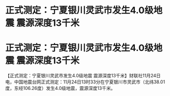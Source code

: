 # 正式测定：宁夏银川灵武市发生4.0级地震 震源深度13千米

# 正式测定：宁夏银川灵武市发生4.0级地震 震源深度13千米

【正式测定：宁夏银川灵武市发生4.0级地震
震源深度13千米】财联社11月24日电，中国地震台网正式测定：11月24日13时33分在宁夏银川市灵武市（北纬38.01度，东经106.26度）发生4.0级地震，震源深度13千米。


